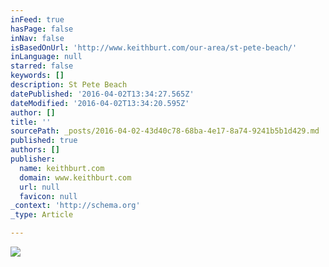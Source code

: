 ```yaml
---
inFeed: true
hasPage: false
inNav: false
isBasedOnUrl: 'http://www.keithburt.com/our-area/st-pete-beach/'
inLanguage: null
starred: false
keywords: []
description: St Pete Beach
datePublished: '2016-04-02T13:34:27.565Z'
dateModified: '2016-04-02T13:34:20.595Z'
author: []
title: ''
sourcePath: _posts/2016-04-02-43d40c78-68ba-4e17-8a74-9241b5b1d429.md
published: true
authors: []
publisher:
  name: keithburt.com
  domain: www.keithburt.com
  url: null
  favicon: null
_context: 'http://schema.org'
_type: Article

---
```

![](http://www.keithburt.com/media/filer_public_thumbnails/filer_public/0d/b2/0db21423-54b6-46be-85e5-360cda57b5f6/st_petebeach.jpg__1920x540_q85_crop_subsampling-2.jpg)